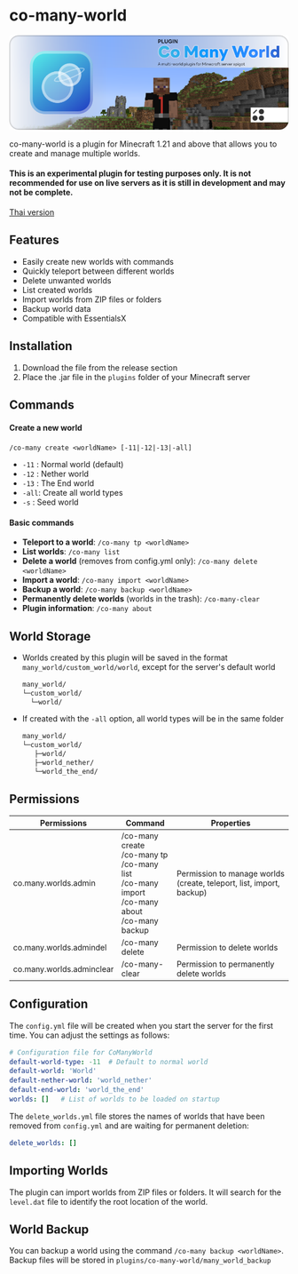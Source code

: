 # co-many-world
![Description of image](backgrounds-01.png)

co-many-world is a plugin for Minecraft 1.21 and above that allows you to create and manage multiple worlds.
#### This is an experimental plugin for testing purposes only. It is not recommended for use on live servers as it is still in development and may not be complete.

[Thai version](https://github.com/MC-OSOC/co-many-world/blob/main/README.md)
## Features

- Easily create new worlds with commands
- Quickly teleport between different worlds
- Delete unwanted worlds
- List created worlds
- Import worlds from ZIP files or folders
- Backup world data
- Compatible with EssentialsX

## Installation

1. Download the file from the release section
2. Place the .jar file in the `plugins` folder of your Minecraft server

## Commands

#### Create a new world
`/co-many create <worldName> [-11|-12|-13|-all]`
- `-11` : Normal world (default)
- `-12` : Nether world
- `-13` : The End world
- `-all`: Create all world types
- `-s` : Seed world

#### Basic commands
- **Teleport to a world**: `/co-many tp <worldName>`
- **List worlds**: `/co-many list`
- **Delete a world** (removes from config.yml only): `/co-many delete <worldName>`
- **Import a world**: `/co-many import <worldName>`
- **Backup a world**: `/co-many backup <worldName>`
- **Permanently delete worlds** (worlds in the trash): `/co-many-clear`
- **Plugin information**: `/co-many about`

## World Storage
- Worlds created by this plugin will be saved in the format `many_world/custom_world/world`, except for the server's default world
  ```text
  many_world/
  └─custom_world/
    └─world/
  ```
- If created with the `-all` option, all world types will be in the same folder
  ```text
  many_world/
  └─custom_world/
     ├─world/
     ├─world_nether/
     └─world_the_end/
  ```

## Permissions

| Permissions             | Command                                                                                         | Properties                                                |
|-------------------------|-------------------------------------------------------------------------------------------------|-----------------------------------------------------------|
| co.many.worlds.admin    | /co-many create <br/>/co-many tp <br/> /co-many list <br/> /co-many import <br/> /co-many about <br/> /co-many backup | Permission to manage worlds (create, teleport, list, import, backup) |
| co.many.worlds.admindel | /co-many delete <worldName>                                                                     | Permission to delete worlds                                |
| co.many.worlds.adminclear | /co-many-clear                                                                                | Permission to permanently delete worlds                    |

## Configuration

The `config.yml` file will be created when you start the server for the first time. You can adjust the settings as follows:

```yaml
# Configuration file for CoManyWorld
default-world-type: -11  # Default to normal world
default-world: 'World'
default-nether-world: 'world_nether'
default-end-world: 'world_the_end'
worlds: []   # List of worlds to be loaded on startup
```

The `delete_worlds.yml` file stores the names of worlds that have been removed from `config.yml` and are waiting for permanent deletion:
```yaml
delete_worlds: []
```

## Importing Worlds

The plugin can import worlds from ZIP files or folders. It will search for the `level.dat` file to identify the root location of the world.

## World Backup

You can backup a world using the command `/co-many backup <worldName>`. Backup files will be stored in `plugins/co-many-world/many_world_backup`